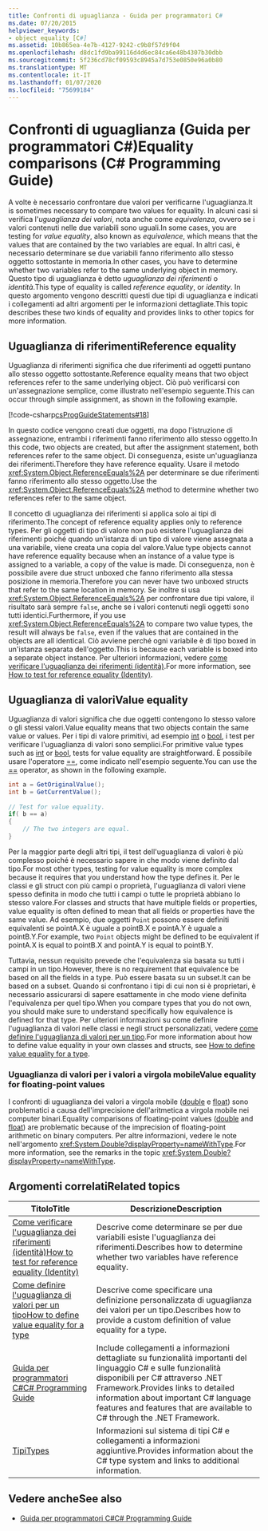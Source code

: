 ```yaml
---
title: Confronti di uguaglianza - Guida per programmatori C#
ms.date: 07/20/2015
helpviewer_keywords:
- object equality [C#]
ms.assetid: 10b865ea-4e7b-4127-9242-c9b8f57d9f04
ms.openlocfilehash: d8dc1fd9ba99116d4d6ec84ca6e48b4307b30dbb
ms.sourcegitcommit: 5f236cd78cf09593c8945a7d753e0850e96a0b80
ms.translationtype: MT
ms.contentlocale: it-IT
ms.lasthandoff: 01/07/2020
ms.locfileid: "75699184"
---
```

# <a name="equality-comparisons-c-programming-guide"></a><span data-ttu-id="f0407-102">Confronti di uguaglianza (Guida per programmatori C#)</span><span class="sxs-lookup"><span data-stu-id="f0407-102">Equality comparisons (C# Programming Guide)</span></span>

<span data-ttu-id="f0407-103">A volte è necessario confrontare due valori per verificarne l'uguaglianza.</span><span class="sxs-lookup"><span data-stu-id="f0407-103">It is sometimes necessary to compare two values for equality.</span></span> <span data-ttu-id="f0407-104">In alcuni casi si verifica l'*uguaglianza dei valori*, nota anche come *equivalenza*, ovvero se i valori contenuti nelle due variabili sono uguali.</span><span class="sxs-lookup"><span data-stu-id="f0407-104">In some cases, you are testing for *value equality*, also known as *equivalence*, which means that the values that are contained by the two variables are equal.</span></span> <span data-ttu-id="f0407-105">In altri casi, è necessario determinare se due variabili fanno riferimento allo stesso oggetto sottostante in memoria.</span><span class="sxs-lookup"><span data-stu-id="f0407-105">In other cases, you have to determine whether two variables refer to the same underlying object in memory.</span></span> <span data-ttu-id="f0407-106">Questo tipo di uguaglianza è detto *uguaglianza dei riferimenti* o *identità*.</span><span class="sxs-lookup"><span data-stu-id="f0407-106">This type of equality is called *reference equality*, or *identity*.</span></span> <span data-ttu-id="f0407-107">In questo argomento vengono descritti questi due tipi di uguaglianza e indicati i collegamenti ad altri argomenti per le informazioni dettagliate.</span><span class="sxs-lookup"><span data-stu-id="f0407-107">This topic describes these two kinds of equality and provides links to other topics for more information.</span></span>  
  
## <a name="reference-equality"></a><span data-ttu-id="f0407-108">Uguaglianza di riferimenti</span><span class="sxs-lookup"><span data-stu-id="f0407-108">Reference equality</span></span>

 <span data-ttu-id="f0407-109">Uguaglianza di riferimenti significa che due riferimenti ad oggetti puntano allo stesso oggetto sottostante.</span><span class="sxs-lookup"><span data-stu-id="f0407-109">Reference equality means that two object references refer to the same underlying object.</span></span> <span data-ttu-id="f0407-110">Ciò può verificarsi con un'assegnazione semplice, come illustrato nell'esempio seguente.</span><span class="sxs-lookup"><span data-stu-id="f0407-110">This can occur through simple assignment, as shown in the following example.</span></span>  
  
 [!code-csharp[csProgGuideStatements#18](~/samples/snippets/csharp/VS_Snippets_VBCSharp/csProgGuideStatements/CS/Statements.cs#18)]  
  
 <span data-ttu-id="f0407-111">In questo codice vengono creati due oggetti, ma dopo l'istruzione di assegnazione, entrambi i riferimenti fanno riferimento allo stesso oggetto.</span><span class="sxs-lookup"><span data-stu-id="f0407-111">In this code, two objects are created, but after the assignment statement, both references refer to the same object.</span></span> <span data-ttu-id="f0407-112">Di conseguenza, esiste un'uguaglianza dei riferimenti.</span><span class="sxs-lookup"><span data-stu-id="f0407-112">Therefore they have reference equality.</span></span> <span data-ttu-id="f0407-113">Usare il metodo <xref:System.Object.ReferenceEquals%2A> per determinare se due riferimenti fanno riferimento allo stesso oggetto.</span><span class="sxs-lookup"><span data-stu-id="f0407-113">Use the <xref:System.Object.ReferenceEquals%2A> method to determine whether two references refer to the same object.</span></span>  
  
<span data-ttu-id="f0407-114">Il concetto di uguaglianza dei riferimenti si applica solo ai tipi di riferimento.</span><span class="sxs-lookup"><span data-stu-id="f0407-114">The concept of reference equality applies only to reference types.</span></span> <span data-ttu-id="f0407-115">Per gli oggetti di tipo di valore non può esistere l'uguaglianza dei riferimenti poiché quando un'istanza di un tipo di valore viene assegnata a una variabile, viene creata una copia del valore.</span><span class="sxs-lookup"><span data-stu-id="f0407-115">Value type objects cannot have reference equality because when an instance of a value type is assigned to a variable, a copy of the value is made.</span></span> <span data-ttu-id="f0407-116">Di conseguenza, non è possibile avere due struct unboxed che fanno riferimento alla stessa posizione in memoria.</span><span class="sxs-lookup"><span data-stu-id="f0407-116">Therefore you can never have two unboxed structs that refer to the same location in memory.</span></span> <span data-ttu-id="f0407-117">Se inoltre si usa <xref:System.Object.ReferenceEquals%2A> per confrontare due tipi valore, il risultato sarà sempre `false`, anche se i valori contenuti negli oggetti sono tutti identici.</span><span class="sxs-lookup"><span data-stu-id="f0407-117">Furthermore, if you use <xref:System.Object.ReferenceEquals%2A> to compare two value types, the result will always be `false`, even if the values that are contained in the objects are all identical.</span></span> <span data-ttu-id="f0407-118">Ciò avviene perché ogni variabile è di tipo boxed in un'istanza separata dell'oggetto.</span><span class="sxs-lookup"><span data-stu-id="f0407-118">This is because each variable is boxed into a separate object instance.</span></span> <span data-ttu-id="f0407-119">Per ulteriori informazioni, vedere [come verificare l'uguaglianza dei riferimenti (identità)](./how-to-test-for-reference-equality-identity.md).</span><span class="sxs-lookup"><span data-stu-id="f0407-119">For more information, see [How to test for reference equality (Identity)](./how-to-test-for-reference-equality-identity.md).</span></span>

## <a name="value-equality"></a><span data-ttu-id="f0407-120">Uguaglianza di valori</span><span class="sxs-lookup"><span data-stu-id="f0407-120">Value equality</span></span>

 <span data-ttu-id="f0407-121">Uguaglianza di valori significa che due oggetti contengono lo stesso valore o gli stessi valori.</span><span class="sxs-lookup"><span data-stu-id="f0407-121">Value equality means that two objects contain the same value or values.</span></span> <span data-ttu-id="f0407-122">Per i tipi di valore primitivi, ad esempio [int](../../language-reference/builtin-types/integral-numeric-types.md) o [bool](../../language-reference/builtin-types/bool.md), i test per verificare l'uguaglianza di valori sono semplici.</span><span class="sxs-lookup"><span data-stu-id="f0407-122">For primitive value types such as [int](../../language-reference/builtin-types/integral-numeric-types.md) or [bool](../../language-reference/builtin-types/bool.md), tests for value equality are straightforward.</span></span> <span data-ttu-id="f0407-123">È possibile usare l'operatore [==](../../language-reference/operators/equality-operators.md#equality-operator-), come indicato nell'esempio seguente.</span><span class="sxs-lookup"><span data-stu-id="f0407-123">You can use the [==](../../language-reference/operators/equality-operators.md#equality-operator-) operator, as shown in the following example.</span></span>  
  
```csharp  
int a = GetOriginalValue();  
int b = GetCurrentValue();  
  
// Test for value equality.   
if( b == a)   
{  
    // The two integers are equal.  
}  
```  
  
 <span data-ttu-id="f0407-124">Per la maggior parte degli altri tipi, il test dell'uguaglianza di valori è più complesso poiché è necessario sapere in che modo viene definito dal tipo.</span><span class="sxs-lookup"><span data-stu-id="f0407-124">For most other types, testing for value equality is more complex because it requires that you understand how the type defines it.</span></span> <span data-ttu-id="f0407-125">Per le classi e gli struct con più campi o proprietà, l'uguaglianza di valori viene spesso definita in modo che tutti i campi o tutte le proprietà abbiano lo stesso valore.</span><span class="sxs-lookup"><span data-stu-id="f0407-125">For classes and structs that have multiple fields or properties, value equality is often defined to mean that all fields or properties have the same value.</span></span> <span data-ttu-id="f0407-126">Ad esempio, due oggetti `Point` possono essere definiti equivalenti se pointA.X è uguale a pointB.X e pointA.Y è uguale a pointB.Y.</span><span class="sxs-lookup"><span data-stu-id="f0407-126">For example, two `Point` objects might be defined to be equivalent if pointA.X is equal to pointB.X and pointA.Y is equal to pointB.Y.</span></span>  
  
<span data-ttu-id="f0407-127">Tuttavia, nessun requisito prevede che l'equivalenza sia basata su tutti i campi in un tipo.</span><span class="sxs-lookup"><span data-stu-id="f0407-127">However, there is no requirement that equivalence be based on all the fields in a type.</span></span> <span data-ttu-id="f0407-128">Può essere basata su un subset.</span><span class="sxs-lookup"><span data-stu-id="f0407-128">It can be based on a subset.</span></span> <span data-ttu-id="f0407-129">Quando si confrontano i tipi di cui non si è proprietari, è necessario assicurarsi di sapere esattamente in che modo viene definita l'equivalenza per quel tipo.</span><span class="sxs-lookup"><span data-stu-id="f0407-129">When you compare types that you do not own, you should make sure to understand specifically how equivalence is defined for that type.</span></span> <span data-ttu-id="f0407-130">Per ulteriori informazioni su come definire l'uguaglianza di valori nelle classi e negli struct personalizzati, vedere [come definire l'uguaglianza di valori per un tipo](./how-to-define-value-equality-for-a-type.md).</span><span class="sxs-lookup"><span data-stu-id="f0407-130">For more information about how to define value equality in your own classes and structs, see [How to define value equality for a type](./how-to-define-value-equality-for-a-type.md).</span></span>
  
### <a name="value-equality-for-floating-point-values"></a><span data-ttu-id="f0407-131">Uguaglianza di valori per i valori a virgola mobile</span><span class="sxs-lookup"><span data-stu-id="f0407-131">Value equality for floating-point values</span></span>

 <span data-ttu-id="f0407-132">I confronti di uguaglianza dei valori a virgola mobile ([double](../../language-reference/builtin-types/floating-point-numeric-types.md) e [float](../../language-reference/builtin-types/floating-point-numeric-types.md)) sono problematici a causa dell'imprecisione dell'aritmetica a virgola mobile nei computer binari.</span><span class="sxs-lookup"><span data-stu-id="f0407-132">Equality comparisons of floating-point values ([double](../../language-reference/builtin-types/floating-point-numeric-types.md) and [float](../../language-reference/builtin-types/floating-point-numeric-types.md)) are problematic because of the imprecision of floating-point arithmetic on binary computers.</span></span> <span data-ttu-id="f0407-133">Per altre informazioni, vedere le note nell'argomento <xref:System.Double?displayProperty=nameWithType>.</span><span class="sxs-lookup"><span data-stu-id="f0407-133">For more information, see the remarks in the topic <xref:System.Double?displayProperty=nameWithType>.</span></span>  
  
## <a name="related-topics"></a><span data-ttu-id="f0407-134">Argomenti correlati</span><span class="sxs-lookup"><span data-stu-id="f0407-134">Related topics</span></span>  
  
|<span data-ttu-id="f0407-135">Titolo</span><span class="sxs-lookup"><span data-stu-id="f0407-135">Title</span></span>|<span data-ttu-id="f0407-136">Descrizione</span><span class="sxs-lookup"><span data-stu-id="f0407-136">Description</span></span>|  
|-----------|-----------------|  
|[<span data-ttu-id="f0407-137">Come verificare l'uguaglianza dei riferimenti (identità)</span><span class="sxs-lookup"><span data-stu-id="f0407-137">How to test for reference equality (Identity)</span></span>](./how-to-test-for-reference-equality-identity.md)|<span data-ttu-id="f0407-138">Descrive come determinare se per due variabili esiste l'uguaglianza dei riferimenti.</span><span class="sxs-lookup"><span data-stu-id="f0407-138">Describes how to determine whether two variables have reference equality.</span></span>|  
|[<span data-ttu-id="f0407-139">Come definire l'uguaglianza di valori per un tipo</span><span class="sxs-lookup"><span data-stu-id="f0407-139">How to define value equality for a type</span></span>](./how-to-define-value-equality-for-a-type.md)|<span data-ttu-id="f0407-140">Descrive come specificare una definizione personalizzata di uguaglianza dei valori per un tipo.</span><span class="sxs-lookup"><span data-stu-id="f0407-140">Describes how to provide a custom definition of value equality for a type.</span></span>|  
|[<span data-ttu-id="f0407-141">Guida per programmatori C#</span><span class="sxs-lookup"><span data-stu-id="f0407-141">C# Programming Guide</span></span>](../index.md)|<span data-ttu-id="f0407-142">Include collegamenti a informazioni dettagliate su funzionalità importanti del linguaggio C# e sulle funzionalità disponibili per C# attraverso .NET Framework.</span><span class="sxs-lookup"><span data-stu-id="f0407-142">Provides links to detailed information about important C# language features and features that are available to C# through the .NET Framework.</span></span>|  
|[<span data-ttu-id="f0407-143">Tipi</span><span class="sxs-lookup"><span data-stu-id="f0407-143">Types</span></span>](../types/index.md)|<span data-ttu-id="f0407-144">Informazioni sul sistema di tipi C# e collegamenti a informazioni aggiuntive.</span><span class="sxs-lookup"><span data-stu-id="f0407-144">Provides information about the C# type system and links to additional information.</span></span>|  
  
## <a name="see-also"></a><span data-ttu-id="f0407-145">Vedere anche</span><span class="sxs-lookup"><span data-stu-id="f0407-145">See also</span></span>

- [<span data-ttu-id="f0407-146">Guida per programmatori C#</span><span class="sxs-lookup"><span data-stu-id="f0407-146">C# Programming Guide</span></span>](../index.md)
